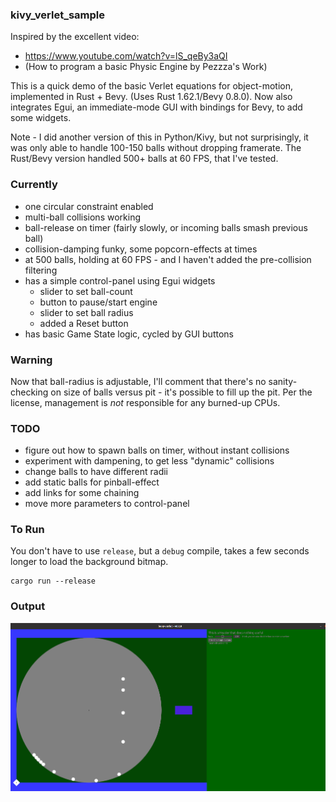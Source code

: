 ### kivy_verlet_sample

Inspired by the excellent video:

- https://www.youtube.com/watch?v=lS_qeBy3aQI
- (How to program a basic Physic Engine by Pezzza's Work)

This is a quick demo of the basic Verlet equations for object-motion,
implemented in Rust + Bevy. (Uses Rust 1.62.1/Bevy 0.8.0). Now also
integrates Egui, an immediate-mode GUI with bindings for Bevy, to add
some widgets.

Note - I did another version of this in Python/Kivy, but not surprisingly,
it was only able to handle 100-150 balls without dropping framerate. The
Rust/Bevy version handled 500+ balls at 60 FPS, that I've tested.

### Currently
 - one circular constraint enabled
 - multi-ball collisions working
 - ball-release on timer (fairly slowly, or incoming balls smash previous ball)
 - collision-damping funky, some popcorn-effects at times
 - at 500 balls, holding at 60 FPS - and I haven't added the pre-collision filtering
 - has a simple control-panel using Egui widgets
   - slider to set ball-count
   - button to pause/start engine
   - slider to set ball radius
   - added a Reset button
 - has basic Game State logic, cycled by GUI buttons

### Warning
Now that ball-radius is adjustable, I'll comment that there's no sanity-checking
on size of balls versus pit - it's possible to fill up the pit. Per the license,
management is *not* responsible for any burned-up CPUs.

### TODO
 - figure out how to spawn balls on timer, without instant collisions
 - experiment with dampening, to get less "dynamic" collisions
 - change balls to have different radii
 - add static balls for pinball-effect
 - add links for some chaining
 - move more parameters to control-panel

### To Run
You don't have to use `release`, but a `debug` compile, takes a few seconds
longer to load the background bitmap.

    cargo run --release

### Output
![](Screenshot.png)